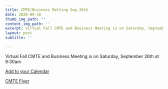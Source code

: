 ```yaml
---
title: CMTE/Business Metting Sep 26th
date: 2020-09-16
thumb_img_path: ""
content_img_path: ''
excerpt: Virtual Fall CMTE and Business Meeting is on Saturday, September 26th at 9:30am 
layout: post
subtitle: ''

---
```

Virtual Fall CMTE and Business Meeting is on Saturday, September 26th at 9:30am 

  [Add to your Calendar](/images/testing.ics)

  [CMTE Flyer](/images/CMTE_flyer_Sept_2020.pdf)
